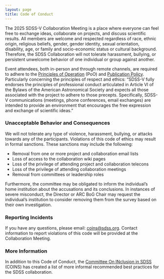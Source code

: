 ```yaml
---
layout: page
title: Code of Conduct
---
```


The 2025 SDSS-V Collaboration Meeting is a place where everyone can feel free to exchange ideas, collaborate on projects, and discuss scientific results. All members are welcome and respected regardless of race, ethnic origin, religious beliefs, gender, gender identity, sexual orientation, disability, age, or family and socio-economic status or cultural background. Therefore, the SDSS Collaboration will not tolerate harassment, bullying, or persistent unwelcome behavior of one individual or group against another.

Event attendees, both in-person and through remote channels, are required to adhere to the [Principles of Operation](https://www.sdss.org/wp-content/uploads/2022/04/SDSS-V-Principles-of-Operation.pdf) (PoO) and [Publication Policy](https://www.sdss.org/collaboration/publication-policy/). Particularly concerning the principles of respect and ethics: “SDSS-V fully endorses the principles of professional conduct articulated in Article VI of the Bylaws of the American Astronomical Society and expects all those associated with the project to adhere to those precepts. Specifically, SDSS-V communications (meetings, phone conferences, email exchanges) are intended to provide an environment that encourages the free expression and exchange of scientific ideas.”

### Unacceptable Behavior and Consequences

We will not tolerate any type of violence, harassment, bullying, or attacks towards any of the participants. Violations of this code of ethics may result in formal sanctions. These sanctions may include the following:

- Removal from one or more project and collaboration email lists
- Loss of access to the collaboration wiki pages
- Loss of the privilege of attending project and collaboration telecons
- Loss of the privilege of attending collaboration meetings
- Removal from committees or leadership roles

Furthermore, the committee may be obligated to inform the individual’s home institution about the accusations and its conclusions. In instances of severe misconduct, the Director or ARC BoG Chair may request the individual’s institution to consider removing them from the survey based on their own investigation.

### Reporting Incidents

If you have any questions, please email: [coins@sdss.org](mailto:coins@sdss.org). Contact information to report violations of this code will be provided at the Collaboration Meeting.

### More Information

In addition to this Code of Conduct, the [Committee On INclusion in SDSS](https://www.sdss.org/collaboration/coins/) (COINS) has created a list of more informal recommended best practices for the SDSS collaboration.